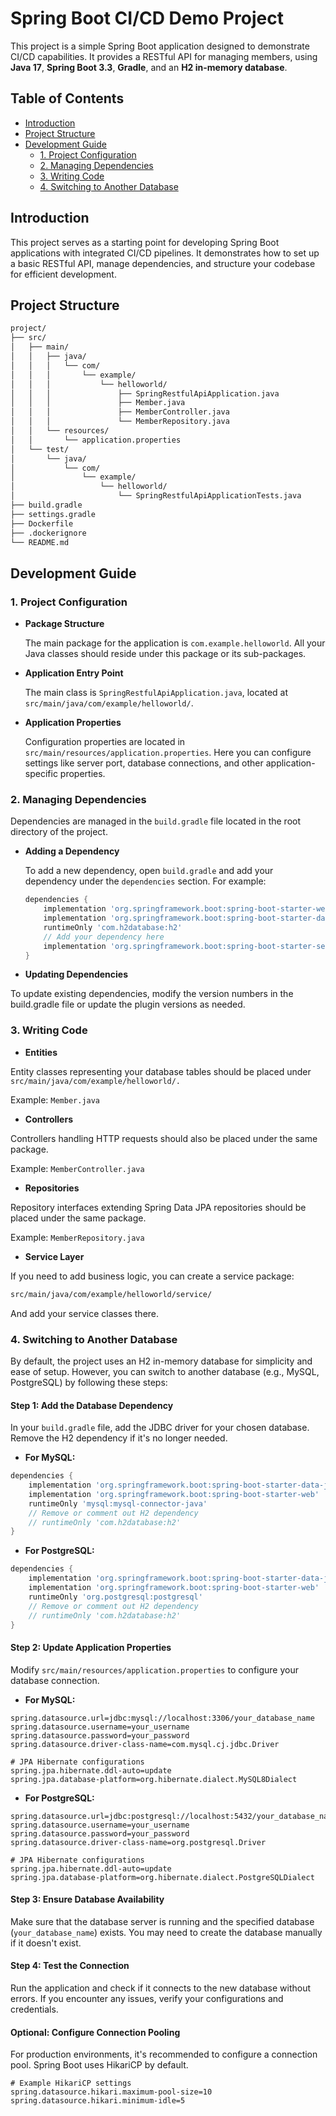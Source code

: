 # Spring Boot CI/CD Demo Project

This project is a simple Spring Boot application designed to demonstrate CI/CD capabilities. It provides a RESTful API for managing members, using **Java 17**, **Spring Boot 3.3**, **Gradle**, and an **H2 in-memory database**.

## Table of Contents

- [Introduction](#introduction)
- [Project Structure](#project-structure)
- [Development Guide](#development-guide)
    - [1. Project Configuration](#1-project-configuration)
    - [2. Managing Dependencies](#2-managing-dependencies)
    - [3. Writing Code](#3-writing-code)
    - [4. Switching to Another Database](#4-switching-to-another-database)

## Introduction

This project serves as a starting point for developing Spring Boot applications with integrated CI/CD pipelines. It demonstrates how to set up a basic RESTful API, manage dependencies, and structure your codebase for efficient development.

## Project Structure

```bash
project/
├── src/
│   ├── main/
│   │   ├── java/
│   │   │   └── com/
│   │   │       └── example/
│   │   │           └── helloworld/ 
│   │   │               ├── SpringRestfulApiApplication.java
│   │   │               ├── Member.java
│   │   │               ├── MemberController.java
│   │   │               └── MemberRepository.java
│   │   └── resources/
│   │       └── application.properties
│   └── test/
│       └── java/
│           └── com/
│               └── example/
│                   └── helloworld/
│                       └── SpringRestfulApiApplicationTests.java
├── build.gradle
├── settings.gradle
├── Dockerfile
├── .dockerignore
└── README.md
```
## Development Guide

### 1. Project Configuration

- **Package Structure**

  The main package for the application is `com.example.helloworld`. All your Java classes should reside under this package or its sub-packages.

- **Application Entry Point**

  The main class is `SpringRestfulApiApplication.java`, located at `src/main/java/com/example/helloworld/`.

- **Application Properties**

  Configuration properties are located in `src/main/resources/application.properties`. Here you can configure settings like server port, database connections, and other application-specific properties.

### 2. Managing Dependencies

Dependencies are managed in the `build.gradle` file located in the root directory of the project.

- **Adding a Dependency**

  To add a new dependency, open `build.gradle` and add your dependency under the `dependencies` section. For example:

  ```groovy
  dependencies {
      implementation 'org.springframework.boot:spring-boot-starter-web'
      implementation 'org.springframework.boot:spring-boot-starter-data-jpa'
      runtimeOnly 'com.h2database:h2'
      // Add your dependency here
      implementation 'org.springframework.boot:spring-boot-starter-security'
  }
  ```

- **Updating Dependencies**

To update existing dependencies, modify the version numbers in the build.gradle file or update the plugin versions as needed.

### 3. Writing Code
- **Entities**

Entity classes representing your database tables should be placed under `src/main/java/com/example/helloworld/.`

Example: `Member.java`

- **Controllers**

Controllers handling HTTP requests should also be placed under the same package.

Example: `MemberController.java`

- **Repositories**

Repository interfaces extending Spring Data JPA repositories should be placed under the same package.

Example: `MemberRepository.java`

- **Service Layer**

If you need to add business logic, you can create a service package:

```bash 
src/main/java/com/example/helloworld/service/
```
And add your service classes there.

### 4. Switching to Another Database

By default, the project uses an H2 in-memory database for simplicity and ease of setup. However, you can switch to another database (e.g., MySQL, PostgreSQL) by following these steps:

#### Step 1: Add the Database Dependency

In your `build.gradle` file, add the JDBC driver for your chosen database. Remove the H2 dependency if it's no longer needed.

- **For MySQL:**
```groovy
dependencies {
    implementation 'org.springframework.boot:spring-boot-starter-data-jpa'
    implementation 'org.springframework.boot:spring-boot-starter-web'
    runtimeOnly 'mysql:mysql-connector-java'
    // Remove or comment out H2 dependency
    // runtimeOnly 'com.h2database:h2'
}
```
- **For PostgreSQL:**
```groovy
dependencies {
    implementation 'org.springframework.boot:spring-boot-starter-data-jpa'
    implementation 'org.springframework.boot:spring-boot-starter-web'
    runtimeOnly 'org.postgresql:postgresql'
    // Remove or comment out H2 dependency
    // runtimeOnly 'com.h2database:h2'
}
```
#### Step 2: Update Application Properties
Modify `src/main/resources/application.properties` to configure your database connection.

- **For MySQL:**
```properties
spring.datasource.url=jdbc:mysql://localhost:3306/your_database_name
spring.datasource.username=your_username
spring.datasource.password=your_password
spring.datasource.driver-class-name=com.mysql.cj.jdbc.Driver

# JPA Hibernate configurations
spring.jpa.hibernate.ddl-auto=update
spring.jpa.database-platform=org.hibernate.dialect.MySQL8Dialect
```

- **For PostgreSQL:**
```properties
spring.datasource.url=jdbc:postgresql://localhost:5432/your_database_name
spring.datasource.username=your_username
spring.datasource.password=your_password
spring.datasource.driver-class-name=org.postgresql.Driver

# JPA Hibernate configurations
spring.jpa.hibernate.ddl-auto=update
spring.jpa.database-platform=org.hibernate.dialect.PostgreSQLDialect
```

#### Step 3: Ensure Database Availability
Make sure that the database server is running and the specified database (`your_database_name`) exists. You may need to create the database manually if it doesn't exist.

#### Step 4: Test the Connection
Run the application and check if it connects to the new database without errors. If you encounter any issues, verify your configurations and credentials.

#### Optional: Configure Connection Pooling
For production environments, it's recommended to configure a connection pool. Spring Boot uses HikariCP by default.

```properties
# Example HikariCP settings
spring.datasource.hikari.maximum-pool-size=10
spring.datasource.hikari.minimum-idle=5
```
